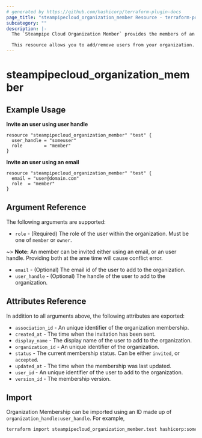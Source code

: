 ```yaml
---
# generated by https://github.com/hashicorp/terraform-plugin-docs
page_title: "steampipecloud_organization_member Resource - terraform-provider-steampipecloud"
subcategory: ""
description: |-
  The `Steampipe Cloud Organization Member` provides the members of an organization who can collaborate and share workspaces and connections.

  This resource allows you to add/remove users from your organization. When applied, an invitation will be sent to the user to become part of the organization. When destroyed, either the invitation will be cancelled or the user will be removed.
---
```


# steampipecloud_organization_member

## Example Usage

**Invite an user using user handle**

```hcl
resource "steampipecloud_organization_member" "test" {
  user_handle = "someuser"
  role        = "member"
}
```

**Invite an user using an email**

```hcl
resource "steampipecloud_organization_member" "test" {
  email = "user@domain.com"
  role  = "member"
}
```

## Argument Reference

The following arguments are supported:

- `role` - (Required) The role of the user within the organization. Must be one of `member` or `owner`.

~> **Note:** An member can be invited either using an email, or an user handle. Providing both at the ame time will cause conflict error.

- `email` - (Optional) The email id of the user to add to the organization.
- `user_handle` - (Optional) The handle of the user to add to the organization.

## Attributes Reference

In addition to all arguments above, the following attributes are exported:

- `association_id` - An unique identifier of the organization membership.
- `created_at` - The time when the invitation has been sent.
- `display_name` - The display name of the user to add to the organization.
- `organization_id` - An unique identifier of the organization.
- `status` - The current membership status. Can be either `invited`, or `accepted`.
- `updated_at` - The time when the membership was last updated.
- `user_id` - An unique identifier of the user to add to the organization.
- `version_id` - The membership version.

## Import

Organization Membership can be imported using an ID made up of `organization_handle:user_handle`. For example,

```sh
terraform import steampipecloud_organization_member.test hashicorp:someuser
```
